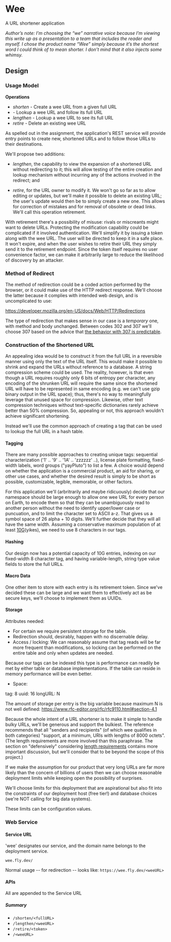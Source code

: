 # Wee

A URL shortener application

*Author’s note: I’m choosing the “we” narrative voice because I’m viewing this write up as a presentation to a team that includes the reader and myself. 
I chose the product name “Wee” simply because it’s the shortest word I could think of to mean shorter. I don’t mind that it also injects some whimsy.*

## Design

### Usage Model

**Operations**

* *shorten* - Create a wee URL from a given full URL
* *<weeUrl>* - Lookup a wee URL and follow its full URL
* *lengthen* - Lookup a wee URL to see its full URL 
* *retire* - Delete an existing wee URL

As spelled out in the assignment, the application's REST service will provide entry points to create new, shortened URLs and to follow those URLs to their destinations.  

We'll propose two additions: 

* *lengthen*, the capability to view the expansion of a shortened URL without redirecting to it; this will allow testing of the entire creation and lookup mechanism without incurring any of the actions involved in the redirect; and

* *retire*, for the URL owner to modify it.  We won't go so far as to allow editing or updates, but we'll make it possible to delete an existing URL; the user's update would then be to simply create a new one.  This allows for correction of mistakes and for removal of obsolete or dead links. We'll call this operation retirement.

With retirement there's a possibility of misuse: rivals or miscreants might want to delete URLs.  Protecting the modification capability could be complicated if it involved authentication.  We'll simplify it by issuing a token along with the wee URL.  The user will be directed to keep it in a safe place.  It won't expire, and when the user wishes to retire their URL they simply send it to the retirement endpoint.  Since the token itself requires no user convenience factor, we can make it arbitrarily large to reduce the likelihood of discovery by an attacker.

### Method of Redirect

The method of redirection could be a coded action performed by the browser, or it could make use of the HTTP redirect response.  We'll choose the latter because it complies with intended web design, and is uncomplicated to use:

https://developer.mozilla.org/en-US/docs/Web/HTTP/Redirections

The type of redirection that makes sense in our case is a *temporary* one, with method and body unchanged. Between codes 302 and 307 we'll choose 307 based on the advice that [the behavior with 307 is predictable](https://developer.mozilla.org/en-US/docs/Web/HTTP/Status/307).

### Construction of the Shortened URL

An appealing idea would be to construct it from the full URL in a reversible manner using only the text of the URL itself.  This would make it possible to shrink and expand the URLs without reference to a database.  A string compression scheme could be used.  The reality, however, is that even though a URL requires roughly only 6 bits of entropy per character, any encoding of the shrunken URL will require the same since the shortened URL will have to be represented in same encoding (e.g. we can't use gzip binary output in the URL space); thus, there's no way to meaningfully leverage that unused space for compression.  Likewise, other text compression techniques without text-specific dictionaries rarely achieve better than 50% compression.  So, appealing or not, this approach wouldn't achieve significant shortening.

Instead we'll use the common approach of creating a tag that can be used to lookup the full URL in a hash table.  

#### Tagging

There are many possible approaches to creating unique tags: sequential characterization ('1' .. '9' .. '1A' .. 'zzzzzz' ..), license plate formatting, fixed-width labels, word groups ("yayPluto") to list a few.  A choice would depend on whether the application is a commercial product, an aid for sharing, or other use cases, and whether the desired result is simply to be short as possible, customizable, legible, memorable, or other factors.  

For this application we'll (arbritrarily and maybe ridicuously) decide that our namespace should be large enough to allow one wee URL for every person on Earth, to encode them so that they can be unambiguously read to another person without the need to identify upper/lower case or puncuation, and to limit the character set to ASCII a-z.  That gives us a symbol space of 26 alpha + 10 digits.  We'll further decide that they will all have the same width.  Assuming a conservative maximum population of at least [10G](https://www.livescience.com/16493-people-planet-earth-support.html)(yikes), we need to use 8 characters in our tags.

#### Hashing

Our design now has a potential capacity of 10G entries, indexing on our fixed-width 8 character tag, and having variable-length, string type value fields to store the full URLs.

#### Macro Data

One other item to store with each entry is its retirement token.  Since we've decided these can be large and we want them to effectively act as be secure keys, we'll choose to implement them as UUIDs.

#### Storage

Attributes needed:

* For certain we require persistent storage for the table.
* Redirection should, desirably, happen with no discernable delay.  
* Access / locking: We can reasonably assume that tag reads will be far more frequent than modifications, so locking can be performed on the entire table and only when updates are needed.

Because our tags can be indexed this type is performance can readily be met by either table or database implementations.  If the table can reside in memory performance will be even better.

* Space: 

tag: 8
uuid: 16
longURL: N

The amount of storage per entry is the big variable because maximum N is not well defined: https://www.rfc-editor.org/rfc/rfc9110.html#section-4.1

Because the whole intent of a URL shortener is to make it simple to handle bulky URLs, we'll be generous and support the bulkiest.  The reference recommends that all "senders and recipients" (of which wee qualifies in both categories) "support, at a minimum, URIs with lengths of 8000 octets".  (The length requirements are more involved than this paraphrase. The section on "defensively" considering [length requirements](https://www.rfc-editor.org/rfc/rfc9110.html#section-2.3) contains more important discussion, but we'll consider that to be beyond the scope of this project.)

If we make the assumption for our product that very long URLs are far more likely than the concern of billions of users then we can choose reasonable deployment limits while keeping open the possibility of surprises.  

We'll choose limits for this deployment that are aspirational but also fit into the constraints of our deployment host (free tier!) and database choices (we're NOT calling for big data systems).  

These limits can be configuration values.


### Web Service

#### Service URL

'wee' designates our service, and the domain name belongs to the deployment service.

  `wee.fly.dev/`

Normal usage -- for redirection -- looks like:
  `https://wee.fly.dev/<weeURL>`
  
#### APIs
All are appended to the Service URL

##### Summary

*  `/shorten/<fullURL>`
*  `/lengthen/<weeURL>`
*  `/retire/<token>`
*  `/<weeURL>`
  
